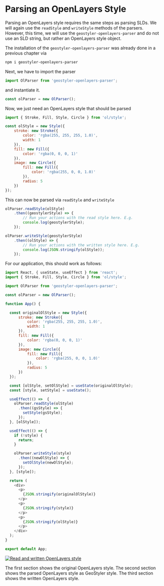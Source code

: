 
# Parsing an OpenLayers Style

Parsing an OpenLayers style requires the same steps as parsing SLDs.
We will again use the `readStyle` and `writeStyle` methods of the parsers. However, this time, we will use
the `geostyler-openlayers-parser` and do not use an SLD string, but rather an OpenLayers style object.

The installation of the `geostyler-openlayers-parser` was already done in a previous chapter via

```bash
npm i geostyler-openlayers-parser
```

Next, we have to import the parser

```js
import OlParser from 'geostyler-openlayers-parser';
```

and instantiate it.

```js
const olParser = new OlParser();
```

Now, we just need an OpenLayers style that should be parsed

```js
import { Stroke, Fill, Style, Circle } from 'ol/style';

const olStyle = new Style({
    stroke: new Stroke({
        color: 'rgba(255, 255, 255, 1.0)',
        width: 1
    }),
    fill: new Fill({
        color: 'rgba(0, 0, 0, 1)'
    }),
    image: new Circle({
        fill: new Fill({
            color: 'rgba(255, 0, 0, 1.0)'
        }),
        radius: 5
    })
});
```

This can now be parsed via `readStyle` and `writeStyle`

```js
olParser.readStyle(olStyle)
    .then((geostylerStyle) => {
        // Run your actions with the read style here. E.g.
        console.log(geostylerStyle);
    });

olParser.writeStyle(geostylerStyle)
    .then((olStyle) => {
        // Run your actions with the written style here. E.g.
        console.log(JSON.stringify(olStyle));
    });
```

For our application, this should work as follows:

```js
import React, { useState, useEffect } from 'react';
import { Stroke, Fill, Style, Circle } from 'ol/style';

import OlParser from 'geostyler-openlayers-parser';

const olParser = new OlParser();

function App() {

  const originalOlStyle = new Style({
      stroke: new Stroke({
          color: 'rgba(255, 255, 255, 1.0)',
          width: 1
      }),
      fill: new Fill({
          color: 'rgba(0, 0, 0, 1)'
      }),
      image: new Circle({
          fill: new Fill({
              color: 'rgba(255, 0, 0, 1.0)'
          }),
          radius: 5
      })
  });

  const [olStyle, setOlStyle] = useState(originalOlStyle);
  const [style, setStyle] = useState();

  useEffect(() =>  {
    olParser.readStyle(olStyle)
      .then((gsStyle) => {
        setStyle(gsStyle);
      });
  }, [olStyle]);

  useEffect(() => {
    if (!style) {
      return;
    }

    olParser.writeStyle(style)
      .then((newOlStyle) => {
        setOlStyle(newOlStyle);
      });
  }, [style]);

  return (
    <div>
      <p>
        {JSON.stringify(originalOlStyle)}
      </p>
      <p>
        {JSON.stringify(style)}
      </p>
      <p>
        {JSON.stringify(olStyle)}
      </p>
    </div>
  );
}

export default App;

```

[![Read and written OpenLayers style](./images/ol-parsed.png)](.images/ol-parsed.png)

The first section shows the original OpenLayers style. The second section shows the parsed OpenLayers style as GeoStyler style. The third
section shows the written OpenLayers style.

